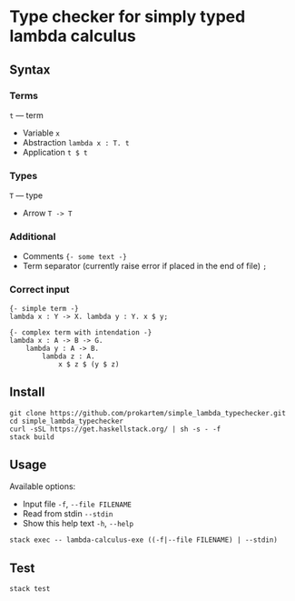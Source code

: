 # Type checker for simply typed lambda calculus

## Syntax

### Terms
`t` — term 
- Variable `x`
- Abstraction `lambda x : T. t`
- Application `t $ t`

### Types
`T` — type
- Arrow `T -> T`

### Additional
- Comments `{- some text -}`
- Term separator (currently raise error if placed in the end of file) `;`

### Correct input
```
{- simple term -}
lambda x : Y -> X. lambda y : Y. x $ y;

{- complex term with intendation -}
lambda x : A -> B -> G. 
    lambda y : A -> B. 
        lambda z : A. 
            x $ z $ (y $ z)
```

## Install
```
git clone https://github.com/prokartem/simple_lambda_typechecker.git
cd simple_lambda_typechecker
curl -sSL https://get.haskellstack.org/ | sh -s - -f
stack build
```

## Usage
Available options:
 - Input file `-f`, `--file FILENAME`
 - Read from stdin `--stdin`                     
 - Show this help text `-h`, `--help`

`stack exec -- lambda-calculus-exe ((-f|--file FILENAME) | --stdin)`

## Test
`stack test`

